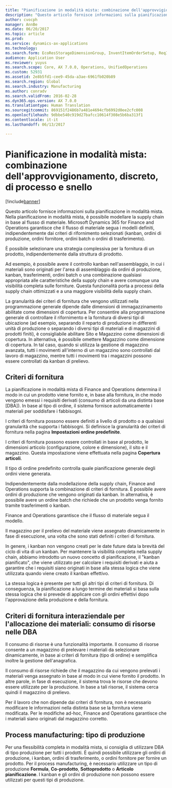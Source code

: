 ```yaml
---
title: "Pianificazione in modalità mista: combinazione dell'approvvigionamento, discreto, di processo e snello"
description: "Questo articolo fornisce informazioni sulla pianificazione in modalità mista. Nella pianificazione in modalità mista, è possibile modellare la supply chain in base al flusso di materiale. Microsoft Dynamics 365 for Finance and Operations garantisce che il flusso di materiale segua i modelli definiti, indipendentemente dai criteri di rifornimento selezionati (kanban, ordini di produzione, ordini fornitore, ordini batch o ordini di trasferimento)."
author: cvocph
manager: AnnBe
ms.date: 06/20/2017
ms.topic: article
ms.prod: 
ms.service: dynamics-ax-applications
ms.technology: 
ms.search.form: EcoResStorageDimensionGroup, InventItemOrderSetup, ReqItemTable
audience: Application User
ms.reviewer: yuyus
ms.search.scope: Core, AX 7.0.0, Operations, UnifiedOperations
ms.custom: 52931
ms.assetid: 2e8b5fd1-cee9-45da-a3ae-6961fb020b89
ms.search.region: Global
ms.search.industry: Manufacturing
ms.author: conradv
ms.search.validFrom: 2016-02-28
ms.dyn365.ops.version: AX 7.0.0
ms.translationtype: Human Translation
ms.sourcegitcommit: 869151f2486b7a481e4694cfb6992d0ee2cfc008
ms.openlocfilehash: 9dbbe540c919d27bafcc10614f308e5b6ba313f1
ms.contentlocale: it-it
ms.lasthandoff: 06/13/2017

---
```


# <a name="mixed-mode-planning---combine-discrete-process-and-lean-sourcing"></a>Pianificazione in modalità mista: combinazione dell'approvvigionamento, discreto, di processo e snello

[!include[banner](../includes/banner.md)]


Questo articolo fornisce informazioni sulla pianificazione in modalità mista. Nella pianificazione in modalità mista, è possibile modellare la supply chain in base al flusso di materiale. Microsoft Dynamics 365 for Finance and Operations garantisce che il flusso di materiale segua i modelli definiti, indipendentemente dai criteri di rifornimento selezionati (kanban, ordini di produzione, ordini fornitore, ordini batch o ordini di trasferimento). 

È possibile selezionare una strategia complessiva per la fornitura di un prodotto, indipendentemente dalla struttura di prodotto.  

Ad esempio, è possibile avere il controllo kanban nell'assemblaggio, in cui i materiali sono originati per l'area di assemblaggio da ordini di produzione, kanban, trasferimenti, ordini batch o una combinazione qualsiasi appropriata alle caratteristiche della supply chain e avere comunque una visibilità completa sulle forniture. Questa funzionalità porta a processi della supply chain ottimizzati e a una maggiore visibilità della supply chain.  

La granularità dei criteri di fornitura che vengono utilizzati nella programmazione generale dipende dalle dimensioni di immagazzinamento abilitate come dimensioni di copertura. Per consentire alla programmazione generale di controllare il rifornimento e la fornitura di diversi tipi di ubicazione (ad esempio, separando il reparto di produzione in differenti unità di produzione o separando i diversi tipi di materiali e di magazzini di prodotti finiti), è consigliabile abilitare Sito e Magazzino come dimensioni di copertura. In alternativa, è possibile omettere Magazzino come dimensione di copertura. In tal caso, quando si utilizza la gestione di magazzino avanzata, tutti i movimenti all'interno di un magazzino sono controllati dal lavoro di magazzino, mentre tutti i movimenti tra i magazzini possono essere controllati da kanban di prelievo.

## <a name="supply-policies"></a>Criteri di fornitura
La pianificazione in modalità mista di Finance and Operations determina il modo in cui un prodotto viene fornito e, in base alla fornitura, in che modo vengono emessi i requisiti derivati (consumo di articoli da una distinta base \[DBA\]). In base al tipo di ordine, il sistema fornisce automaticamente i materiali per soddisfare i fabbisogni.  

I criteri di fornitura possono essere definiti a livello di prodotto o a qualsiasi granularità che supporta i fabbisogni. Si definisce la granularità dei criteri di fornitura nella pagina **Impostazioni ordine predefinite**.  

I criteri di fornitura possono essere controllati in base al prodotto, le dimensioni articolo (configurazione, colore e dimensione), il sito e il magazzino. Questa impostazione viene effettuata nella pagina **Copertura articoli**.  

Il tipo di ordine predefinito controlla quale pianificazione generale degli ordini viene generata.  

Indipendentemente dalla modellazione della supply chain, Finance and Operations supporta la combinazione di criteri di fornitura. È possibile avere ordini di produzione che vengono originati da kanban. In alternativa, è possibile avere un ordine batch che richiede che un prodotto venga fornito tramite trasferimenti o kanban.  

Finance and Operations garantisce che il flusso di materiale segua il modello.  

Il magazzino per il prelievo del materiale viene assegnato dinamicamente in fase di esecuzione, una volta che sono stati definiti i criteri di fornitura.  

In genere, i kanban non vengono creati per le date future data la brevità del ciclo di vita di un kanban. Per mantenere la visibilità completa nella supply chain, abbiamo introdotto un nuovo concetto di pianificazione, il "kanban pianificato", che viene utilizzato per calcolare i requisiti derivati e aiuta a garantire che i requisiti siano originati in base alla stessa logica che viene utilizzata quando viene creato il kanban effettivo.  

La stessa logica è presente per tutti gli altri tipi di criteri di fornitura. Di conseguenza, la pianificazione a lungo termine dei materiali si basa sulla stessa logica che si prevede di applicare con gli ordini effettivi dopo l'approvazione della produzione e della fornitura.

## <a name="materials-allocation-crosssupply-policy--resource-consumption-on-boms"></a>Criteri di fornitura interaziendale per l'allocazione dei materiali: consumo di risorse nelle DBA
Il consumo di risorse è una funzionalità importante. Il consumo di risorse consente a un magazzino di prelevare i materiali da selezionare dinamicamente, in base ai criteri di fornitura (tipo di ordine) e semplifica inoltre la gestione dell'anagrafica.  

Il consumo di risorse richiede che il magazzino da cui vengono prelevati i materiali venga assegnato in base al modo in cui viene fornito il prodotto. In altre parole, in fase di esecuzione, il sistema trova le risorse che devono essere utilizzate per la produzione. In base a tali risorse, il sistema cerca quindi il magazzino di prelievo.  

Per il lavoro che non dipende dai criteri di fornitura, non è necessario modificare le informazioni nella distinta base se la fornitura viene modificata. Per le modifiche ad-hoc, Finance and Operations garantisce che i materiali siano originati dal magazzino corretto.

## <a name="process-manufacturing--the-production-type"></a>Process manufacturing: tipo di produzione
Per una flessibilità completa in modalità mista, si consiglia di utilizzare DBA di tipo produzione per tutti i prodotti. È quindi possibile utilizzare gli ordini di produzione, i kanban, ordini di trasferimento, o ordini fornitore per fornire un prodotto. Per il process manufacturing, è necessario utilizzare un tipo di produzione **Formula**, **Co-prodotto**, **Sottoprodotto** o **Articolo pianificazione**. I kanban e gli ordini di produzione non possono essere utilizzati per questi tipi di produzione.




